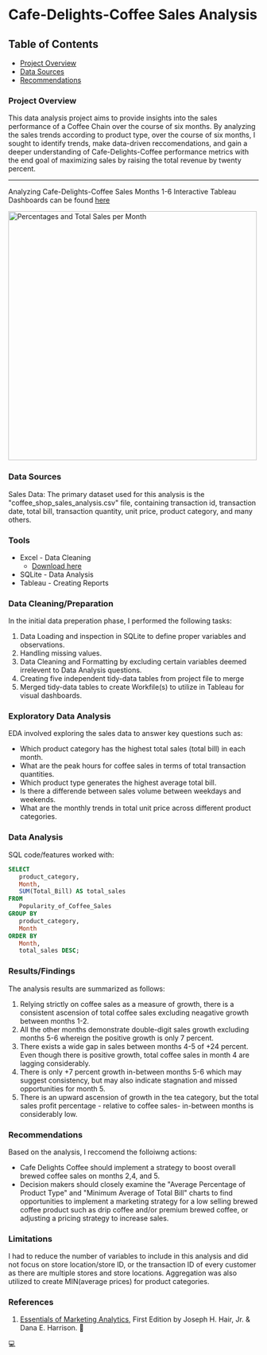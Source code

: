 # Cafe-Delights-Coffee Sales Analysis

## Table of Contents

- [Project Overview](#project-overview)
- [Data Sources](#data-sources)
- [Recommendations](#recommendations)

### Project Overview

This data analysis project aims to provide insights into the sales performance of a Coffee Chain over the course of six months. By analyzing the sales trends according to product type, over the course of six months, I sought to identify trends, make data-driven reccomendations, and gain a deeper understanding of Cafe-Delights-Coffee performance metrics with the end goal of maximizing sales by raising the total revenue by twenty percent.

---

Analyzing Cafe-Delights-Coffee Sales Months 1-6 Interactive Tableau Dashboards can be found [here](https://public.tableau.com/views/MonthlyTrendsintotalunitprice/PercentagesandTotalSalesperMonth?:language=en-US&:sid=&:redirect=auth&:display_count=n&:origin=viz_share_link) 

<img width="500" alt="Percentages and Total Sales per Month" src="https://github.com/user-attachments/assets/49674f0a-7b48-49f3-aae3-1d6754d15060">


### Data Sources

Sales Data: The primary dataset used for this analysis is the "coffee_shop_sales_analysis.csv" file, containing transaction id, transaction date, total bill, transaction quantity, unit price, product category, and many others. 

### Tools

- Excel - Data Cleaning
   - [Download here](https://microsoft.com)
- SQLite - Data Analysis
- Tableau - Creating Reports


### Data Cleaning/Preparation

In the initial data preperation phase, I performed the following tasks:
1. Data Loading and inspection in SQLite to define proper variables and observations.
2. Handling missing values.
3. Data Cleaning and Formatting by excluding certain variables deemed irrelevent to Data Analysis questions.
4. Creating five independent tidy-data tables from project file to merge 
5. Merged tidy-data tables to create Workfile(s) to utilize in Tableau for visual dashboards.

### Exploratory Data Analysis

EDA involved exploring the sales data to answer key questions such as:

- Which product category has the highest total sales (total bill) in each month.
- What are the peak hours for coffee sales in terms of total transaction quantities.
- Which product type generates the highest average total bill.
- Is there a differende between sales volume between weekdays and weekends.
- What are the monthly trends in total unit price across different product categories.

### Data Analysis

SQL code/features worked with:

```sql
SELECT 
   product_category, 
   Month, 
   SUM(Total_Bill) AS total_sales
FROM 
   Popularity_of_Coffee_Sales
GROUP BY 
   product_category, 
   Month
ORDER BY 
   Month, 
   total_sales DESC;
```

### Results/Findings

The analysis results are summarized as follows:
1. Relying strictly on coffee sales as a measure of growth, there is a consistent ascension of total coffee sales excluding neagative growth between months 1-2.
2. All the other months demonstrate double-digit sales growth excluding months 5-6 whereign the positive growth is only 7 percent.
3. There exists a wide gap in sales between months 4-5 of +24 percent. Even though there is positive growth, total coffee sales in month 4 are lagging considerably.
4. There is only +7 percent growth in-between months 5-6 which may suggest consistency, but may also indicate stagnation and missed opportunities for month 5.
5. There is an upward ascension of growth in the tea category, but the total sales profit percentage - relative to coffee sales- in-between months is considerably low.

### Recommendations

Based on the analysis, I reccomend the folloiwng actions:
- Cafe Delights Coffee should implement a strategy to boost overall brewed coffee sales on months 2,4, and 5.
- Decision makers should closely examine the "Average Percentage of Product Type" and "Minimum Average of Total Bill" charts to find opportunities to implement a marketing strategy for a low selling brewed coffee product such as drip coffee and/or premium brewed coffee, or adjusting a pricing strategy to increase sales.

### Limitations

I had to reduce the number of variables to include in this analysis and did not focus on store location/store ID, or the transaction ID of every customer as there are multiple stores and store locations. Aggregation was also utilized to create MIN(average prices) for product categories.

### References
1. [Essentials of Marketing Analytics](https://https://www.google.com/books/edition/_/Y1bbzQEACAAJ?hl=en), First Edition by Joseph H. Hair, Jr. & Dana E. Harrison.
🙂

💻


